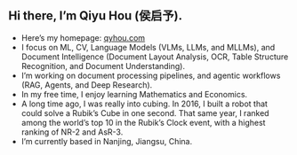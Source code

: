 ## Hi there, I’m Qiyu Hou (侯启予).
- Here’s my homepage: [qyhou.com](https://qyhou.com)
- I focus on ML, CV, Language Models (VLMs, LLMs, and MLLMs), and Document Intelligence (Document Layout Analysis, OCR, Table Structure Recognition, and Document Understanding).
- I’m working on document processing pipelines, and agentic workflows (RAG, Agents, and Deep Research).
- In my free time, I enjoy learning Mathematics and Economics.
- A long time ago, I was really into cubing. In 2016, I built a robot that could solve a Rubik’s Cube in one second. That same year, I ranked among the world’s top 10 in the Rubik’s Clock event, with a highest ranking of NR-2 and AsR-3.
- I’m currently based in Nanjing, Jiangsu, China.
